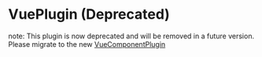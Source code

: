 # VuePlugin (Deprecated)

note: This plugin is now deprecated and will be removed in a future version. Please migrate to the new [VueComponentPlugin](/plugins/vue-component-plugin)
